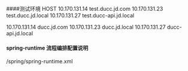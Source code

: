 ####测试环境 HOST
10.170.131.14 test.ducc.jd.com
10.170.131.23 test.ducc.jd.local
10.170.131.27 test.ducc-api.jd.local

10.170.131.14 ducc.jd.com
10.170.131.23 ducc.jd.local
10.170.131.27 ducc-api.jd.local

#### spring-runtime 流程编排配置说明
/spring/spring-runtime.xml

